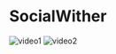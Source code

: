 # SocialWither

![video1](https://github.com/SrWither/SocialWither/assets/59105868/827244a5-d678-4cb4-8862-6b6a9e2c88b4)
![video2](https://github.com/SrWither/SocialWither/assets/59105868/15b7f765-425c-47e5-9c34-e10576823055)
